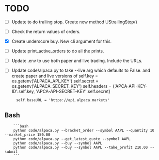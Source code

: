 # TODO

- [ ] Update to do trailing stop. Create new method UStrailingStop()
- [ ] Check the return values of orders.
- [X] Create underscore buy.  New cli argument for this.
- [ ] Update print_active_orders to do all the prints.
- [ ] Update .env to use both paper and live trading.  Include the URLs.
- [ ] Update code/alpaca.py to take --live arg which defaults to False. and create paper and live versions of
        self.key = os.getenv('ALPACA_API_KEY')
        self.secret = os.getenv('ALPACA_SECRET_KEY')
        self.headers = {'APCA-API-KEY-ID':self.key, 'APCA-API-SECRET-KEY':self.secret}

        self.baseURL = 'https://api.alpaca.markets'

## Bash

        ```bash
        python code/alpaca.py --bracket_order --symbol AAPL --quantity 10 --market_price 150.00
        python code/alpaca.py --get_latest_quote --symbol AAPL
        python code/alpaca.py --buy --symbol AAPL
        python code/alpaca.py --buy --symbol AAPL --take_profit 210.00 --submit
        ```
